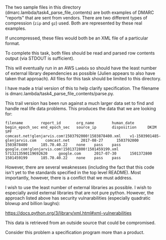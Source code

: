 The two sample files in this directory (dmarc.lambda/task4_parse_file_contents)
are both examples of DMARC "reports" that are sent from vendors. There are two
different types of compression (`zip` and `gz`) used. Both are represented by
these real examples.

If uncompressed, these files would both be an XML file of a particular format.

To complete this task, both files should be read and parsed row contents output
(via STDOUT is sufficient).

This will eventually run in an AWS `Lambda` so should have the least number of
external library dependencies as possible (Julien appears to also have taken
that approach). All files for this task should be limited to this directory.

I have made a trial version of this to help clarify specification. The filename
is dmarc.lambda/task4_parse_file_contents/parse.py.

This trail version has been run against a much larger data set to find and
handle real life data problems. This produces the data that we are looking for:

```
filename        report_id       org_name        human_date      begin_epoch_sec end_epoch_sec   source_ip       disposition     DKIM    SPF
comcast.net!glenjarvis.com!1503792000!1503878400.xml    v1-1503901485-glenjarvis.com    comcast.net     2017-08-27      1503792000      1503878400      185.70.40.22    none    pass    pass
google.com!glenjarvis.com!1501372800!1501459199.xml     5713213590119692620     google.com      2017-07-30      1501372800      1501459199      185.70.40.22    none    pass    pass
```

However, there are several weaknesses (including the fact that this code isn't
yet to the standards specified in the top level README). Most importantly,
however, there is a conflict that we must address.

I wish to use the least number of external libraries as possible. I wish to
especially avoid external libraries that are not pure python. However, the
approach listed above has security vulnarabilities (especially quadratic blowup
and billion laughs):

https://docs.python.org/3/library/xml.html#xml-vulnerabilities

This data is retrieved from an outside source that could be compromised.

Consider this problem a specification program more than a product.
